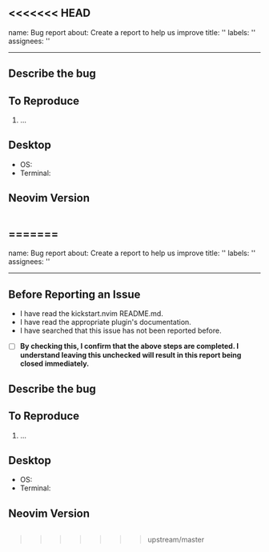 <<<<<<< HEAD
---
name: Bug report
about: Create a report to help us improve
title: ''
labels: ''
assignees: ''

---

<!-- Any bug report not following this template will be immediately closed. Thanks -->

## Describe the bug
<!-- A clear and concise description of what the bug is. -->

## To Reproduce
<!-- Steps to reproduce the behavior. -->
1. ...

## Desktop
<!-- please complete the following information. -->
- OS: 
- Terminal: 

## Neovim Version
<!-- Output of running `:version` from inside of neovim. -->

```
```
=======
---
name: Bug report
about: Create a report to help us improve
title: ''
labels: ''
assignees: ''

---

<!-- Any bug report not following this template will be immediately closed. Thanks -->

## Before Reporting an Issue
- I have read the kickstart.nvim README.md.
- I have read the appropriate plugin's documentation.
- I have searched that this issue has not been reported before.

- [ ] **By checking this, I confirm that the above steps are completed. I understand leaving this unchecked will result in this report being closed immediately.**

## Describe the bug
<!-- A clear and concise description of what the bug is. -->

## To Reproduce
<!-- Steps to reproduce the behavior. -->
1. ...

## Desktop
<!-- please complete the following information. -->
- OS:
- Terminal:

## Neovim Version
<!-- Output of running `:version` from inside of neovim. -->

```
```
>>>>>>> upstream/master
